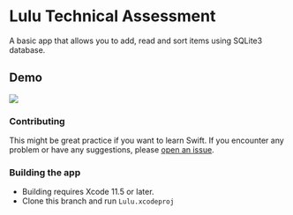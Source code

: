 
# Lulu Technical Assessment

A basic app that allows you to add, read and sort items using SQLite3 database.

## Demo

![](Images/LuluDemo.gif)

### Contributing

This might be great practice if you want to learn Swift. If you encounter any problem or have any suggestions, please [open an issue](https://github.com/rohanaurora/Lulu/issues).

### Building the app

- Building requires Xcode 11.5 or later.
- Clone this branch and run `Lulu.xcodeproj`

